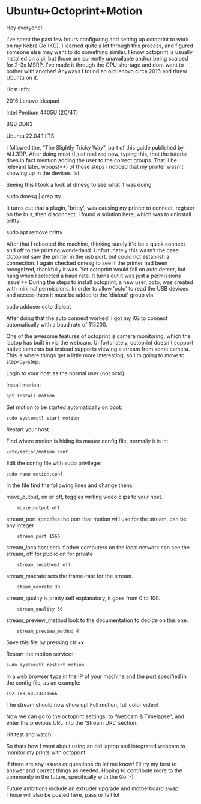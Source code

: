 # Ubuntu+Octoprint+Motion

Hey everyone!

I've spent the past few hours configuring and setting up octoprint to work on my Kobra Go (KG). I learned quite a lot through this process, and figured someone else may want to do something similar. I know octoprint is usually installed on a pi, but those are currently unavailable and/or being scalped for 2-3x MSRP. I've made it through the GPU shortage and dont want to bother with another! Anyways I found an old lenovo circa 2016 and threw Ubuntu on it.

Host Info:

2016 Lenovo Ideapad

Intel Pentium 4405U (2C/4T)

8GB DDR3

Ubuntu 22.04.1 LTS

I followed the, "The Slightly Tricky Way", part of this guide published by ALL3DP. After doing most (I just realized now, typing this, that the tutorial does in fact mention adding the user to the correct groups. That'll be relevant later, woops!**) of those steps I noticed that my printer wasn't showing up in the devices list.

Seeing this I took a look at dmesg to see what it was doing:

sudo dmesg | grep tty

It turns out that a plugin, 'brltty', was causing my printer to connect, register on the bus, then disconnect. I found a solution here, which was to uninstall brltty:

sudo apt remove brltty

After that I rebooted the machine, thinking surely it'd be a quick connect and off to the printing wonderland. Unfortunately this wasn't the case; Octoprint saw the printer in the usb port, but could not establish a connection. I again checked dmesg to see if the printer had been recognized, thankfully it was. Yet octoprint would fail on auto detect, but hang when I selected a baud rate. It turns out it was just a permissions issue!** During the steps to install octoprint, a new user, octo, was created with minimal permissions. In order to allow 'octo' to read the USB devices and access them it must be added to the 'dialout' group via:

sudo adduser octo dialout

After doing that the auto connect worked! I got my KG to connect automatically with a baud rate of 115200.

One of the awesome features of octoprint is camera monitoring, which the laptop has built in via the webcam. Unfortunately, octoprint doesn't support native cameras but instead supports viewing a stream from some camera. This is where things get a little more interesting, so I'm going to move to step-by-step:

Login to your host as the normal user (not octo).

Install motion:
    
    apt install motion

Set motion to be started automatically on boot:
    
    sudo systemctl start motion

Restart your host.

Find where motion is hiding its master config file, normally it is in:
    
    /etc/motion/motion.conf

Edit the config file with sudo privilege:

    sudo nano motion.conf

In the file find the following lines and change them:

move_output, on or off, toggles writing video clips to your host.

        movie_output off

stream_port specifies the port that motion will use for the stream, can be any integer

        stream_port 1566

stream_localhost sets if other computers on the local network can see the stream, off for public on for private

        stream_localhost off

stream_maxrate sets the frame-rate for the stream.

        steam_maxrate 30

stream_quality is pretty self explanatory, it goes from 0 to 100.

        stream_quality 50

stream_preview_method look to the documentation to decide on this one.

        stream_preview_method 4

Save this file by pressing ctrl+x

Restart the motion service:

    sudo systemctl restart motion

In a web browser type in the IP of your machine and the port specified in the config file, as an example: 

    192.168.53.234:1566

The stream should now show up! Full motion, full color video!

Now we can go to the octoprint settings, to 'Webcam & Timelapse", and enter the previous URL into the 'Stream URL' section.

Hit test and watch!

So thats how I went about using an old laptop and integrated webcam to monitor my prints with octoprint!

If there are any issues or questions do let me know! I'll try my best to answer and correct things as needed. Hoping to contribute more to the community in the future, specifically with the Go :-)

Future ambitions include an extruder upgrade and motherboard swap! Those will also be posted here, pass or fail lol